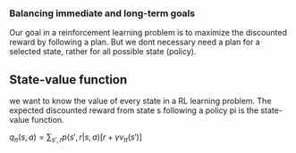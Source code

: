 ### Balancing immediate and long-term goals

Our goal in a reinforcement learning problem is to maximize the discounted reward by following a plan. But we dont necessary need a plan for a selected state, rather for all possible state (policy).

## State-value function

we want to know the value of every state in a RL learning problem. The expected discounted reward from state s following a policy pi is the state-value function.

$q_\pi (s, a) = \displaystyle\sum_{s',r} p(s', r| s, a) [r + \gamma v_\pi (s')]$